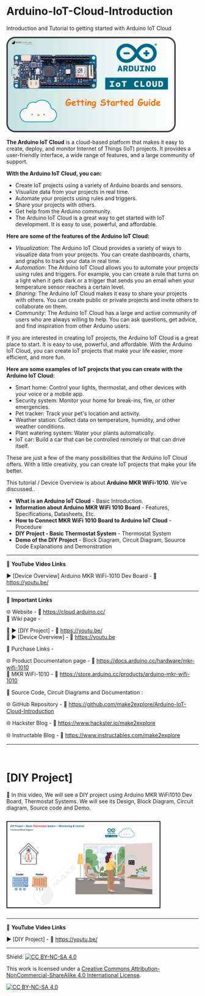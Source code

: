 # Arduino-IoT-Cloud-Introduction
Introduction and Tutorial to getting started with Arduino IoT Cloud  
  
<img src="/Images/m2e-Arduino-IoT-YT-thumb.jpg" height="250" >  

  
**The Arduino IoT Cloud** is a cloud-based platform that makes it easy to create, deploy, and monitor Internet of Things (IoT) projects. It provides a user-friendly interface, a wide range of features, and a large community of support.  

**With the Arduino IoT Cloud, you can:**  

- Create IoT projects using a variety of Arduino boards and sensors.
- Visualize data from your projects in real time.
- Automate your projects using rules and triggers.
- Share your projects with others.
- Get help from the Arduino community.
- The Arduino IoT Cloud is a great way to get started with IoT development. It is easy to use, powerful, and affordable.

**Here are some of the features of the Arduino IoT Cloud:**  

- *Visualization*: The Arduino IoT Cloud provides a variety of ways to visualize data from your projects. You can create dashboards, charts, and graphs to track your data in real time.
- *Automation*: The Arduino IoT Cloud allows you to automate your projects using rules and triggers. For example, you can create a rule that turns on a light when it gets dark or a trigger that sends you an email when your temperature sensor reaches a certain level.
- *Sharing*: The Arduino IoT Cloud makes it easy to share your projects with others. You can create public or private projects and invite others to collaborate on them.
- *Community*: The Arduino IoT Cloud has a large and active community of users who are always willing to help. You can ask questions, get advice, and find inspiration from other Arduino users.  

If you are interested in creating IoT projects, the Arduino IoT Cloud is a great place to start. It is easy to use, powerful, and affordable. With the Arduino IoT Cloud, you can create IoT projects that make your life easier, more efficient, and more fun.  

**Here are some examples of IoT projects that you can create with the Arduino IoT Cloud:**  

- Smart home: Control your lights, thermostat, and other devices with your voice or a mobile app.
- Security system: Monitor your home for break-ins, fire, or other emergencies.
- Pet tracker: Track your pet's location and activity.
- Weather station: Collect data on temperature, humidity, and other weather conditions.
- Plant watering system: Water your plants automatically.
- IoT car: Build a car that can be controlled remotely or that can drive itself.  

These are just a few of the many possibilities that the Arduino IoT Cloud offers. With a little creativity, you can create IoT projects that make your life better.


This tutorial / Device Overview is about **Arduino MKR WiFi-1010**. We've discussed..  
- **What is an Arduino IoT Cloud** - Basic Introduction. 
- **Information about Arduino MKR WiFi 1010 Board** - Features, Specifications, Datasheets, Etc.  
- **How to Connect MKR WiFi 1010 Board to Arduino IoT Cloud** - Procedure
- **DIY Project -  Basic Thermostat System** - Thermostat System
- **Demo of the DIY Project**  - Block Diagram, Circuit Diagram, Souurce Code Explanations and Demonstration  


------------------------------------------------------------------------------------------------------

📕 **YouTube Video Links**  

▶️ [Device Overview] Arduino MKR WiFi-1010 Dev Board   - 🔗 https://youtu.be/

-------------------------------------------------------------------------------------------------------
📒 **Important Links**  
 
🌐 Website - 🔗 https://cloud.arduino.cc/  
📜 Wiki page - 

📌 ▶️ [DIY Project]  - 🔗 https://youtu.be/  
📌 ▶️ [Device Overview] - 🔗 https://youtu.be   

🔴 Purchase Links -  

🌐 Product Documentation page - 🔗 https://docs.arduino.cc/hardware/mkr-wifi-1010    
🛒 MKR WiFi-1010  -  🔗 https://store.arduino.cc/products/arduino-mkr-wifi-1010   


📜 Source Code, Circuit Diagrams and Documentation :  

🌐 GitHub Repository - 🔗 https://github.com/make2explore/Arduino-IoT-Cloud-Introduction  
  
🌐 Hackster Blog - 🔗 https://www.hackster.io/make2explore  
  
🌐 Instructable Blog - 🔗 https://www.instructables.com/make2explore  

------------------------------------------------------------------------------------------  

<br />

# [DIY Project]

🚩  In this video, We will see a DIY project using Arduino MKR WiFi1010 Dev Board, Thermostat Systems. We will see its Design, Block Diagram, Circuit diagram, Source code and Demo.    
 
 <img src="/Images/m2e-ThermoStat-sym.png" height="250" >

 ------------------------------------------------------------------------------------------------------

📕 **YouTube Video Links**  

▶️ [DIY Project]  - 🔗 https://youtu.be/

------------------------------------------------------------------------------------------  

Shield: [![CC BY-NC-SA 4.0][cc-by-nc-sa-shield]][cc-by-nc-sa]

This work is licensed under a
[Creative Commons Attribution-NonCommercial-ShareAlike 4.0 International License][cc-by-nc-sa].

[![CC BY-NC-SA 4.0][cc-by-nc-sa-image]][cc-by-nc-sa]

[cc-by-nc-sa]: http://creativecommons.org/licenses/by-nc-sa/4.0/
[cc-by-nc-sa-image]: https://licensebuttons.net/l/by-nc-sa/4.0/88x31.png
[cc-by-nc-sa-shield]: https://img.shields.io/badge/License-CC%20BY--NC--SA%204.0-lightgrey.svg